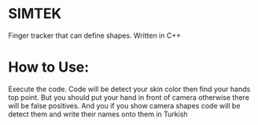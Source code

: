 # SIMTEK
Finger tracker that can define shapes. Written in C++
# How to Use:
Execute the code. Code will be detect your skin color then find your hands top point. But you should put your hand in front of camera otherwise there will be false positives. And you if you show camera shapes code will be detect them and write their names onto them in Turkish
